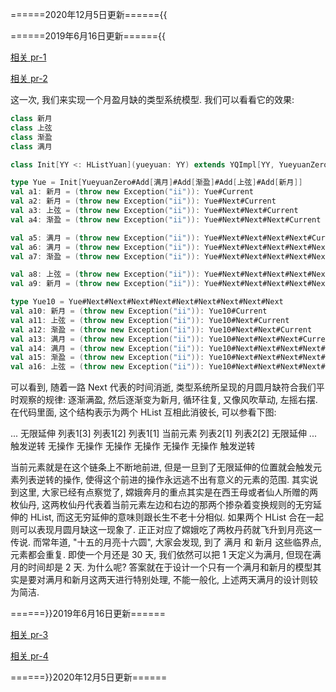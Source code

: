 ======2020年12月5日更新======{{

======2019年6月16日更新======{{

[相关 pr-1](https://github.com/xarcher/ubw/pull/3)

[相关 pr-2](https://github.com/xarcher/ubw/pull/4)

这一次, 我们来实现一个月盈月缺的类型系统模型.
我们可以看看它的效果:

```scala
class 新月
class 上弦
class 渐盈
class 满月

class Init[YY <: HListYuan](yueyuan: YY) extends YQImpl[YY, YueyuanZero](yueyuan, YueyuanZero)

type Yue = Init[YueyuanZero#Add[满月]#Add[渐盈]#Add[上弦]#Add[新月]]
val a1: 新月 = (throw new Exception("ii")): Yue#Current
val a2: 新月 = (throw new Exception("ii")): Yue#Next#Current
val a3: 上弦 = (throw new Exception("ii")): Yue#Next#Next#Current
val a4: 渐盈 = (throw new Exception("ii")): Yue#Next#Next#Next#Current

val a5: 满月 = (throw new Exception("ii")): Yue#Next#Next#Next#Next#Current
val a6: 满月 = (throw new Exception("ii")): Yue#Next#Next#Next#Next#Next#Current
val a7: 渐盈 = (throw new Exception("ii")): Yue#Next#Next#Next#Next#Next#Next#Current

val a8: 上弦 = (throw new Exception("ii")): Yue#Next#Next#Next#Next#Next#Next#Next#Current
val a9: 新月 = (throw new Exception("ii")): Yue#Next#Next#Next#Next#Next#Next#Next#Next#Current

type Yue10 = Yue#Next#Next#Next#Next#Next#Next#Next#Next#Next
val a10: 新月 = (throw new Exception("ii")): Yue10#Current
val a11: 上弦 = (throw new Exception("ii")): Yue10#Next#Current
val a12: 渐盈 = (throw new Exception("ii")): Yue10#Next#Next#Current
val a13: 满月 = (throw new Exception("ii")): Yue10#Next#Next#Next#Current
val a14: 满月 = (throw new Exception("ii")): Yue10#Next#Next#Next#Next#Current
val a15: 渐盈 = (throw new Exception("ii")): Yue10#Next#Next#Next#Next#Next#Current
val a16: 上弦 = (throw new Exception("ii")): Yue10#Next#Next#Next#Next#Next#Next#Current
```

可以看到, 随着一路 Next 代表的时间消逝, 类型系统所呈现的月圆月缺符合我们平时观察的规律:
逐渐满盈, 然后逐渐变为新月, 循环往复, 又像风吹草动, 左摇右摆.
在代码里面, 这个结构表示为两个 HList 互相此消彼长, 可以参看下图:

... 无限延伸 列表1[3] 列表1[2] 列表1[1] 当前元素  列表2[1]  列表2[2] 无限延伸 ...  
触发逆转 无操作   无操作    无操作    无操作   无操作    无操作   触发逆转

当前元素就是在这个链条上不断地前进, 但是一旦到了无限延伸的位置就会触发元素列表逆转的操作,
使得这个前进的操作永远逃不出有意义的元素的范围.
其实说到这里, 大家已经有点察觉了, 嫦娥奔月的重点其实是在西王母或者仙人所赠的两枚仙丹,
这两枚仙丹代表着当前元素左边和右边的那两个掺杂着变换规则的无穷延伸的 HList, 而这无穷延伸的意味则跟长生不老十分相似.
如果两个 HList 合在一起则可以表现月圆月缺这一现象了. 正正对应了嫦娥吃了两枚丹药就飞升到月亮这一传说.
而常年道, "十五的月亮十六圆", 大家会发现, 到了 满月 和 新月 这些临界点, 元素都会重复.
即使一个月还是 30 天, 我们依然可以把 1 天定义为满月, 但现在满月的时间却是 2 天. 为什么呢?
答案就在于设计一个只有一个满月和新月的模型其实是要对满月和新月这两天进行特别处理, 不能一般化,
上述两天满月的设计则较为简洁.

======}}2019年6月16日更新======

[相关 pr-3](https://github.com/xarcher/ubw/pull/69)

[相关 pr-4](https://github.com/xarcher/ubw/pull/70)

======}}2020年12月5日更新======
